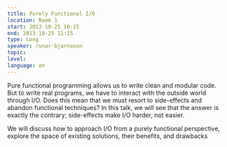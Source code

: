 ```yaml
---
title: Purely Functional I/O
location: Room 1
start: 2013-10-25 10:15
end: 2013-10-25 11:15
type: Long
speaker: runar-bjarnason
topic: 
level: 
language: en
---
```


Pure functional programming allows us to write clean and modular code. But to
write real programs, we have to interact with the outside world through I/O.
Does this mean that we must resort to side-effects and abandon functional
techniques? In this talk, we will see that the answer is exactly the contrary;
side-effects make I/O harder, not easier.

We will discuss how to approach I/O from a purely functional perspective,
explore the space of existing solutions, their benefits, and drawbacks
